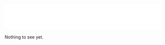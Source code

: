 
<div id="splash">
	<img src="/assets/logo@2x.png" width="761" height="81" alt="Knick Knack"/>
	<p>
		Nothing to see yet.
	</p>
</div>
